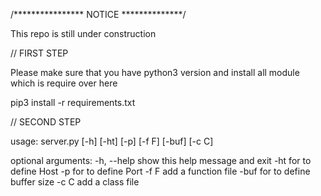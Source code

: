 
/**************** NOTICE **************/

This repo is still under construction


// FIRST STEP

Please make sure that you have python3 version
and install all module which is require over here

pip3 install -r requirements.txt



// SECOND STEP



usage: server.py [-h] [-ht] [-p] [-f F] [-buf] [-c C]

optional arguments:
  -h, --help  show this help message and exit
  -ht         for to define Host
  -p          for to define Port
  -f F        add a function file
  -buf        for to define buffer size
  -c C        add a class file
